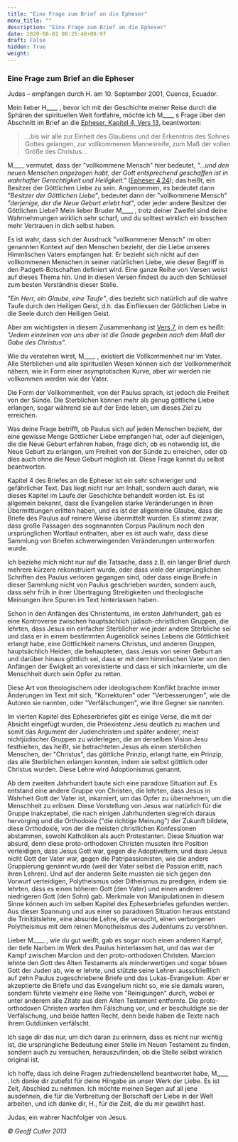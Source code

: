 ```yaml
---
title: "Eine Frage zum Brief an die Epheser"
menu_title: ""
description: "Eine Frage zum Brief an die Epheser"
date: 2020-08-01 06:25:48+00:97
draft: False
hidden: True
weight:
---
```

### Eine Frage zum Brief an die Epheser

Judas – empfangen durch H. am 10. September 2001, Cuenca, Ecuador.

Mein lieber H____ , bevor ich mit der Geschichte meiner Reise durch die Sphären der spirituellen Welt fortfahre, möchte ich M____ s Frage über den Abschnitt im Brief an die [Epheser, Kapitel 4, Vers 13](https://www.schlachterbibel.de/de/bibel/epheser/4/13?hl=1#hl), beantworten:

> ...bis wir alle zur Einheit des Glaubens und der Erkenntnis des Sohnes Gottes gelangen, zur vollkommenen Mannesreife, zum Maß der vollen Größe des Christus...

M____ vermutet, dass der "vollkommene Mensch" hier bedeutet, *"...und den neuen Menschen angezogen habt, der Gott entsprechend geschaffen ist in wahrhafter Gerechtigkeit und Heiligkeit."* ([Epheser 4,24](https://www.schlachterbibel.de/de/bibel/epheser/4/24?hl=1#hl)); das heißt, ein Besitzer der Göttlichen Liebe zu sein. Angenommen, es bedeutet dann *"Besitzer der Göttlichen Liebe"*, bedeutet dann der "vollkommene Mensch" *"derjenige, der die Neue Geburt erlebt hat"*, oder jeder andere Besitzer der Göttlichen Liebe? Mein lieber Bruder M____ , trotz deiner Zweifel sind deine Wahrnehmungen wirklich sehr scharf, und du solltest wirklich ein bisschen mehr Vertrauen in dich selbst haben.

Es ist wahr, dass sich der Ausdruck "vollkommener Mensch" im oben genannten Kontext auf den Menschen bezieht, der die Liebe unseres Himmlischen Vaters empfangen hat. Er bezieht sich nicht auf den vollkommenen Menschen in seiner natürlichen Liebe, wie dieser Begriff in den Padgett-Botschaften definiert wird. Eine ganze Reihe von Versen weist auf dieses Thema hin. Und in diesen Versen findest du auch den Schlüssel zum besten Verständnis dieser Stelle.

*"Ein Herr, ein Glaube, eine Taufe"*, dies bezieht sich natürlich auf die wahre Taufe durch den Heiligen Geist, d.h. das Einfliessen der Göttlichen Liebe in die Seele durch den Heiligen Geist.

Aber am wichtigsten in diesem Zusammenhang ist [Vers 7](https://www.schlachterbibel.de/de/bibel/epheser/4/7?hl=1#hl), in dem es heißt: *"Jedem einzelnen von uns aber ist die Gnade gegeben nach dem Maß der Gabe des Christus"*.

Wie du verstehen wirst, M____ , existiert die Vollkommenheit nur im Vater. Alle Sterblichen und alle spirituellen Wesen können sich der Vollkommenheit nähern, wie in Form einer asymptotischen Kurve, aber wir werden nie vollkommen werden wie der Vater.

Die Form der Vollkommenheit, von der Paulus sprach, ist jedoch die Freiheit von der Sünde. Die Sterblichen können mehr als genug göttliche Liebe erlangen, sogar während sie auf der Erde leben, um dieses Ziel zu erreichen.

Was deine Frage betrifft, ob Paulus sich auf jeden Menschen bezieht, der eine gewisse Menge Göttlicher Liebe empfangen hat, oder auf diejenigen, die die Neue Geburt erfahren haben, frage dich, ob es notwendig ist, die Neue Geburt zu erlangen, um Freiheit von der Sünde zu erreichen, oder ob dies auch ohne die Neue Geburt möglich ist. Diese Frage kannst du selbst beantworten.

Kapitel 4 des Briefes an die Epheser ist ein sehr schwieriger und gefährlicher Text. Das liegt nicht nur am Inhalt, sondern auch daran, wie dieses Kapitel im Laufe der Geschichte behandelt worden ist. Es ist allgemein bekannt, dass die Evangelien starke Veränderungen in ihren Übermittlungen erlitten haben, und es ist der allgemeine Glaube, dass die Briefe des Paulus auf reinere Weise übermittelt wurden. Es stimmt zwar, dass große Passagen des sogenannten Corpus Paulinum noch den ursprünglichen Wortlaut enthalten, aber es ist auch wahr, dass diese Sammlung von Briefen schwerwiegenden Veränderungen unterworfen wurde.

Ich beziehe mich nicht nur auf die Tatsache, dass z.B. ein langer Brief durch mehrere kürzere rekonstruiert wurde, oder dass viele der ursprünglichen Schriften des Paulus verloren gegangen sind, oder dass einige Briefe in dieser Sammlung nicht von Paulus geschrieben wurden, sondern auch, dass sehr früh in ihrer Übertragung Streitigkeiten und theologische Meinungen ihre Spuren im Text hinterlassen haben.

Schon in den Anfängen des Christentums, im ersten Jahrhundert, gab es eine Kontroverse zwischen hauptsächlich jüdisch-christlichen Gruppen, die lehrten, dass Jesus ein einfacher Sterblicher wie jeder andere Sterbliche sei und dass er in einem bestimmten Augenblick seines Lebens die Göttlichkeit erlangt habe, eine Göttlichkeit namens Christus, und anderen Gruppen, hauptsächlich Heiden, die behaupteten, dass Jesus von seiner Geburt an und darüber hinaus göttlich sei, dass er mit dem himmlischen Vater von den Anfängen der Ewigkeit an vorexistierte und dass er sich inkarnierte, um die Menschheit durch sein Opfer zu retten.

Diese Art von theologischem oder ideologischem Konflikt brachte immer Änderungen im Text mit sich, "Korrekturen" oder "Verbesserungen", wie die Autoren sie nannten, oder "Verfälschungen", wie ihre Gegner sie nannten.

Im vierten Kapitel des Epheserbriefes gibt es einige Verse, die mit der Absicht eingefügt wurden, die Präexistenz Jesu deutlich zu machen und somit das Argument der Judenchristen und später anderer, meist nichtjüdischer Gruppen zu widerlegen, die an derselben Vision Jesu festhielten, das heißt, sie betrachteten Jesus als einen sterblichen Menschen, der "Christus", das göttliche Prinzip, erlangt hatte, ein Prinzip, das alle Sterblichen erlangen konnten, indem sie selbst göttlich oder Christus wurden. Diese Lehre wird Adoptionismus genannt.

Ab dem zweiten Jahrhundert baute sich eine paradoxe Situation auf. Es entstand eine andere Gruppe von Christen, die lehrten, dass Jesus in Wahrheit Gott der Vater ist, inkarniert, um das Opfer zu übernehmen, um die Menschheit zu erlösen. Diese Vorstellung von Jesus war natürlich für die Gruppe inakzeptabel, die nach einigen Jahrhunderten siegreich daraus hervorging und die Orthodoxie ("die richtige Meinung") der Zukunft bildete, diese Orthodoxie, von der die meisten christlichen Konfessionen abstammen, sowohl Katholiken als auch Protestanten. Diese Situation war absurd, denn diese proto-orthodoxen Christen mussten ihre Position verteidigen, dass Jesus Gott war, gegen die Adoptiveltern, und dass Jesus nicht Gott der Vater war, gegen die Patripassionisten, wie die andere Gruppierung genannt wurde (weil der Vater selbst die Passion erlitt, nach ihren Lehren). Und auf der anderen Seite mussten sie sich gegen den Vorwurf verteidigen, Polytheismus oder Ditheismus zu predigen, indem sie lehrten, dass es einen höheren Gott (den Vater) und einen anderen niedrigeren Gott (den Sohn) gab. Merkmale von Manipulationen in diesem Sinne können auch im selben Kapitel des Epheserbriefes gefunden werden. Aus dieser Spannung und aus einer so paradoxen Situation heraus entstand die Trinitätslehre, eine absurde Lehre, die versucht, einen verborgenen Polytheismus mit dem reinen Monotheismus des Judentums zu versöhnen.

Lieber M____ , wie du gut weißt, gab es sogar noch einen anderen Kampf, der tiefe Narben im Werk des Paulus hinterlassen hat, und das war der Kampf zwischen Marcion und den proto-orthodoxen Christen. Marcion lehnte den Gott des Alten Testaments als minderwertigen und sogar bösen Gott der Juden ab, wie er lehrte, und stützte seine Lehren ausschließlich auf zehn Paulus zugeschriebene Briefe und das Lukas-Evangelium. Aber er akzeptierte die Briefe und das Evangelium nicht so, wie sie damals waren, sondern führte vielmehr eine Reihe von "Reinigungen" durch, wobei er unter anderem alle Zitate aus dem Alten Testament entfernte. Die proto-orthodoxen Christen warfen ihm Fälschung vor, und er beschuldigte sie der Verfälschung, und beide hatten Recht, denn beide haben die Texte nach ihrem Gutdünken verfälscht.

Ich sage dir das nur, um dich daran zu erinnern, dass es nicht nur wichtig ist, die ursprüngliche Bedeutung einer Stelle im Neuen Testament zu finden, sondern auch zu versuchen, herauszufinden, ob die Stelle selbst wirklich original ist.

Ich hoffe, dass ich deine Fragen zufriedenstellend beantwortet habe, M____ . Ich danke dir zutiefst für deine Hingabe an unser Werk der Liebe. Es ist Zeit, Abschied zu nehmen. Ich möchte meinen Segen auf all jene ausdehnen, die für die Verbreitung der Botschaft der Liebe in der Welt arbeiten, und ich danke dir, H., für die Zeit, die du mir gewährt hast.

Judas, ein wahrer Nachfolger von Jesus.

*© Geoff Cutler 2013*
